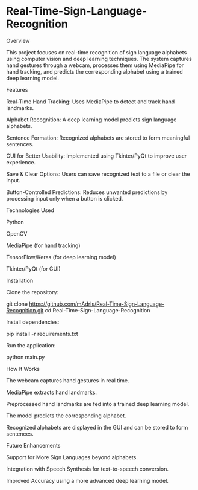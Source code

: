 # Real-Time-Sign-Language-Recognition

Overview

This project focuses on real-time recognition of sign language alphabets using computer vision and deep learning techniques. The system captures hand gestures through a webcam, processes them using MediaPipe for hand tracking, and predicts the corresponding alphabet using a trained deep learning model.

Features

Real-Time Hand Tracking: Uses MediaPipe to detect and track hand landmarks.

Alphabet Recognition: A deep learning model predicts sign language alphabets.

Sentence Formation: Recognized alphabets are stored to form meaningful sentences.

GUI for Better Usability: Implemented using Tkinter/PyQt to improve user experience.

Save & Clear Options: Users can save recognized text to a file or clear the input.

Button-Controlled Predictions: Reduces unwanted predictions by processing input only when a button is clicked.

Technologies Used

Python

OpenCV

MediaPipe (for hand tracking)

TensorFlow/Keras (for deep learning model)

Tkinter/PyQt (for GUI)

Installation

Clone the repository:

git clone https://github.com/mAdrls/Real-Time-Sign-Language-Recognition.git
cd Real-Time-Sign-Language-Recognition

Install dependencies:

pip install -r requirements.txt

Run the application:

python main.py

How It Works

The webcam captures hand gestures in real time.

MediaPipe extracts hand landmarks.

Preprocessed hand landmarks are fed into a trained deep learning model.

The model predicts the corresponding alphabet.

Recognized alphabets are displayed in the GUI and can be stored to form sentences.

Future Enhancements

Support for More Sign Languages beyond alphabets.

Integration with Speech Synthesis for text-to-speech conversion.

Improved Accuracy using a more advanced deep learning model.
